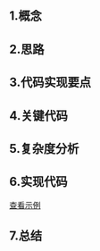 ## 1.概念 
    
## 2.思路
    
## 3.代码实现要点
  
    
## 4.关键代码

## 5.复杂度分析  

## 6.实现代码
   [查看示例](./ShellSort.java)  
## 7.总结   

